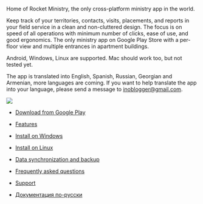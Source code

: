 Home of Rocket Ministry, the only cross-platform ministry app in the world.

Keep track of your territories, contacts, visits, placements, and reports in your field service in a clean and non-cluttered design. The focus is on speed of all operations with minimum number of clicks, ease of use, and good ergonomics. The only ministry app on Google Play Store with a per-floor view and multiple entrances in apartment buildings.

Android, Windows, Linux are supported. Mac should work too, but not tested yet.

The app is translated into English, Spanish, Russian, Georgian and Armenian, more languages are coming. If you want to help translate the app into your language, please send a message to [inoblogger@gmail.com](mailto:inoblogger@gmail.com).

![](https://play-lh.googleusercontent.com/4k6DP-pK2LhTh_7bdxMie3TMZZC39bU-KWX1T8pP-2ql6YYBut-0KBaUlR-iTndiHJ8)

* [Download from Google Play](https://play.google.com/store/apps/details?id=org.rocketministry)

* [Features](https://github.com/antorix/Rocket-Ministry/wiki#features)

* [Install on Windows](https://github.com/antorix/Rocket-Ministry/wiki#windows)
 
* [Install on Linux](https://github.com/antorix/Rocket-Ministry/wiki#linux)

* [Data synchronization and backup](https://github.com/antorix/Rocket-Ministry/wiki#data-synchronization-and-backup)
 
* [Frequently asked questions](https://github.com/antorix/Rocket-Ministry/wiki#faq)

* [Support](https://github.com/antorix/Rocket-Ministry/wiki#support)

* [Документация по-русски](https://github.com/antorix/Rocket-Ministry/wiki/ru)
